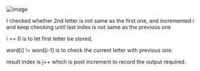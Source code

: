 ![image](https://github.com/user-attachments/assets/d17b3e00-e160-404d-bace-6364f4ff5cfe)

I checked whether 2nd letter is not same as the first one, and incremented i and keep checking until last index is not same as the previous one

i == 0 is to let first letter be stored,

word[i] != word[i-1] is to check the current letter with previous one.

result index is j++ which is post increment to record the output required.

